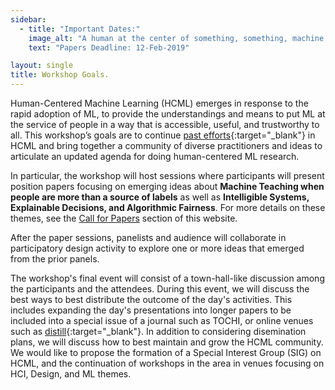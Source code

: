 ```yaml
---
sidebar:
  - title: "Important Dates:"
    image_alt: "A human at the center of something, something, machine learning."
    text: "Papers Deadline: 12-Feb-2019"

layout: single
title: Workshop Goals.
---
```


Human-Centered Machine Learning (HCML) emerges in response to the rapid adoption of ML, to provide the understandings and means to put ML at the service of people in a way that is accessible, useful, and trustworthy to all. This workshop’s goals are to continue [past efforts](http://hcml2016.goldsmithsdigital.com/){:target="_blank"} in HCML and bring together a community of diverse practitioners and ideas to articulate an updated agenda for doing human-centered ML research.

In particular, the workshop will host sessions where participants will present position papers focusing on emerging ideas about **Machine Teaching when people are more than a source of labels** as well as **Intelligible Systems, Explainable Decisions, and Algorithmic Fairness**. For more details on these themes, see the [Call for Papers](callforpapers.html) section of this website.

After the paper sessions, panelists and audience will collaborate in participatory design activity to explore one or more ideas that emerged from the prior panels.

The workshop's final event will consist of a town-hall-like discussion among the participants and the attendees. During this event, we will discuss the best ways to best distribute the outcome of the day's activities. This includes expanding the day's presentations into longer papers to be included into a special issue of a journal such as TOCHI, or online venues such as [distill](http://distill.pub){:target="_blank"}.
In addition to considering disemination plans, we will discuss how to best maintain and grow the HCML community. We would like to propose the formation of a Special Interest Group (SIG) on HCML, and the continuation of workshops in the area in venues focusing on  HCI, Design, and ML themes.